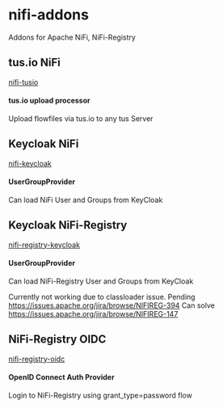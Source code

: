 # nifi-addons
Addons for Apache NiFi, NiFi-Registry



## tus.io NiFi

[nifi-tusio](https://github.com/ChrisEnglert/nifi-addons/tree/master/nifi-tusio)

#### tus.io upload processor
Upload flowfiles via tus.io to any tus Server


## Keycloak NiFi

[nifi-keycloak](https://github.com/ChrisEnglert/nifi-addons/tree/master/nifi-keycloak)

#### UserGroupProvider
Can load NiFi User and Groups from KeyCloak



## Keycloak NiFi-Registry

[nifi-registry-keycloak](https://github.com/ChrisEnglert/nifi-addons/tree/master/nifi-registry-keycloak)

#### UserGroupProvider
Can load NiFi-Registry User and Groups from KeyCloak

Currently not working due to classloader issue.
Pending https://issues.apache.org/jira/browse/NIFIREG-394
Can solve https://issues.apache.org/jira/browse/NIFIREG-147



## NiFi-Registry OIDC

[nifi-registry-oidc](https://github.com/ChrisEnglert/nifi-addons/tree/master/nifi-registry-oidc)

#### OpenID Connect Auth Provider
Login to NiFi-Registry using grant_type=password flow
